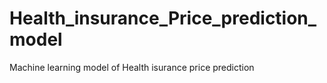 # Health_insurance_Price_prediction_model
 Machine learning model of Health isurance price prediction
